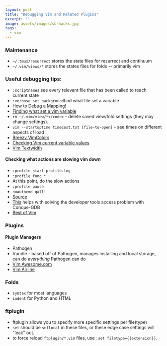 ```yaml
---
layout: post
title: "Debugging Vim and Related Plugins"
excerpt: ""
image: assets/images/sb-hacks.jpg
tags: 
  - vim
---
```


### Maintenance
* `~/.tmux/resurrect` stores the state files for resurrect and continuum
* `~/.vim/views/*` stores the states files for folds -- primarily vim

### Useful debugging tips:
* `:scriptnames` see every relevant file that has been called to reach current state
* `:verbose set background`find what file set a variable
* <a href="http://vi.stackexchange.com/questions/7722/how-to-debug-a-mapping" target="_blank">How to Debug a Mapping!</a>
* <a href="http://stackoverflow.com/questions/3495124/not-reading-vimrc" target="_blank">Finding what set a vim variable</a>
* `rm ~/.vim/view/*</code>` - delete saved view/fold settings (they may change settings).
* `vim --startuptime timecost.txt [file-to-open]` - see times on different aspects of load
* <a href="http://vimcolors.com/621/breezy/dark" target="_blank">Breezy VimColors</a>
* <a href="https://www.cs.swarthmore.edu/help/vim/variables.html" target="_blank">Checking Vim current variable values</a>
* <a href="http://blog.ezyang.com/2010/03/vim-textwidth/" target="_blank">Vim Textwidth</a>

#### Checking what actions are slowing vim down
* `:profile start profile.log`
* `:profile func *`
* At this point, do the slow actions
* <code>:profile pause</code>
* <code>noautocmd qall!</code>
* <a href="http://stackoverflow.com/questions/12213597/how-to-see-which-plugins-are-making-vim-slow" target="_blank">Source</a>
* <a href="http://stackoverflow.com/questions/20988343/alert-developer-tools-access-needs-to-take-control-of-another-process-for-debugg" target="_blank">This</a> helps with solving the developer tools access problem with Conque-GDB
* <a href="http://www.bestofvim.com" target="_blank">Best of Vim</a>

### Plugins
#### Plugin Managers
* Pathogen 
* Vundle - based off of Pathogen, manages installing and local storage, can do *everything* Pathogen can do
* <a href="http://vimawesome.com" target="_blank">Vim Awesome.com</a>
* <a href="https://github.com/vim-airline/vim-airline" target="_blank">Vim Airline</a>

### Folds
* `syntax` for most languages
* `indent` for Python and HTML

### ftplugin
* ftplugin allows you to specify more specific settings per file(type)
* `set` should be `setlocal` in these files, or these edge case settings will "leak" out.
* to force reload `ftplugin/*.vim` files, use `:set filetype={{extension}}`.

